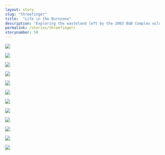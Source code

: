 ```yaml
---
layout: story
slug: "threefinger"
title:  "Life in the Burnzone"
description: "Exploring the wasteland left by the 2003 B&B Complex wildfire"
permalink: /stories/threefinger/
storynumber: 50
---
```


![](/images/{{page.slug}}/0471-2.jpg)

![](/images/{{page.slug}}/0525.jpg)

![](/images/{{page.slug}}/0534.jpg)

![](/images/{{page.slug}}/0555.jpg)

![](/images/{{page.slug}}/0584.jpg)

![](/images/{{page.slug}}/0603-2.jpg)

![](/images/{{page.slug}}/0610.jpg)

![](/images/{{page.slug}}/0650.jpg)

![](/images/{{page.slug}}/0682.jpg)

![](/images/{{page.slug}}/0736.jpg)

![](/images/{{page.slug}}/0754.jpg)

![](/images/{{page.slug}}/0762.jpg)
